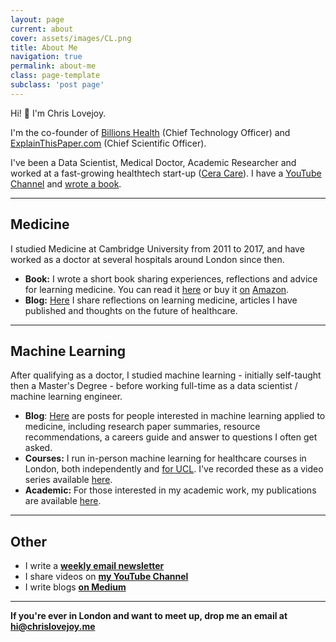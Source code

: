 ```yaml
---
layout: page
current: about
cover: assets/images/CL.png
title: About Me
navigation: true
permalink: about-me
class: page-template
subclass: 'post page'
---
```



Hi! 👋 I'm Chris Lovejoy.

I'm the co-founder of [Billions Health](www.billions.health/) (Chief Technology Officer) and [ExplainThisPaper.com](https://explainthispaper.com) (Chief Scientific Officer).

I've been a Data Scientist, Medical Doctor, Academic Researcher and worked at a fast-growing healthtech start-up ([Cera Care](https://ceracare.co.uk/)). I have a [YouTube Channel](https://www.youtube.com/c/ChrisLovejoy) and [wrote a book](https://amzn.to/2HFGoQY).

---

## Medicine

I studied Medicine at Cambridge University from 2011 to 2017, and have worked as a doctor at several hospitals around London since then.

-   **Book:** I wrote a short book sharing experiences, reflections and advice for learning medicine. You can read it [here](https://chrislovejoy.me/book/) or buy it [on](https://www.amazon.co.uk/Modern-Medical-Student-Manual-fulfilling/dp/1973413590/) [Amazon](https://www.amazon.co.uk/Modern-Medical-Student-Manual-fulfilling/dp/1973413590/).
-   **Blog:** [Here](https://chrislovejoy.me/tag/medicine/) I share reflections on learning medicine, articles I have published and thoughts on the future of healthcare.

---

## Machine Learning

After qualifying as a doctor, I studied machine learning - initially self-taught then a Master's Degree - before working full-time as a data scientist / machine learning engineer.

-   **Blog**: [Here](https://chrislovejoy.me/tag/machine-learning/) are posts for people interested in machine learning applied to medicine, including research paper summaries, resource recommendations, a careers guide and answer to questions I often get asked.
-   **Courses:** I run in-person machine learning for healthcare courses in London, both independently and [for UCL](https://www.ucl.ac.uk/health-informatics/machine-learning-healthcare). I've recorded these as a video series available [here](https://chrislovejoy.me/ml-health/).
-   **Academic:** For those interested in my academic work, my publications are available [here](https://chrislovejoy.me/publications/).

---

## Other

-   I write a **[weekly email newsletter](https://chrislovejoy.substack.com/)**
-   I share videos on [**my YouTube Channel**](https://www.youtube.com/c/ChrisLovejoy)
-   I write blogs **[on Medium](https://chris-lovejoy.medium.com/)**

---

**If you're ever in London and want to meet up, drop me an email at [hi@chrislovejoy.me](mailto:hi@chrislovejoy.me)**


